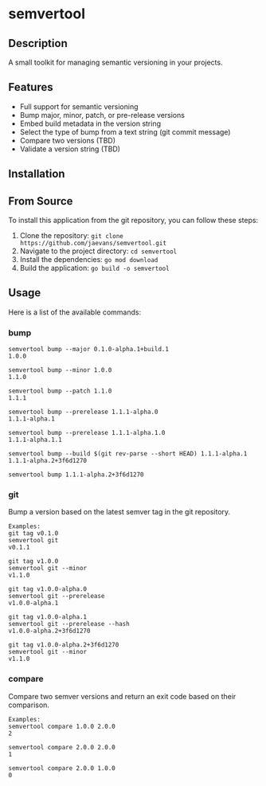 # semvertool

## Description

A small toolkit for managing semantic versioning in your projects.

## Features

- Full support for semantic versioning
- Bump major, minor, patch, or pre-release versions
- Embed build metadata in the version string
- Select the type of bump from a text string (git commit message)
- Compare two versions (TBD)
- Validate a version string (TBD)

## Installation

## From Source

To install this application from the git repository, you can follow these steps:

1. Clone the repository: `git clone https://github.com/jaevans/semvertool.git`
2. Navigate to the project directory: `cd semvertool`
3. Install the dependencies: `go mod download`
4. Build the application: `go build -o semvertool`

## Usage

Here is a list of the available commands:

### bump

```shell
semvertool bump --major 0.1.0-alpha.1+build.1
1.0.0

semvertool bump --minor 1.0.0
1.1.0

semvertool bump --patch 1.1.0
1.1.1

semvertool bump --prerelease 1.1.1-alpha.0
1.1.1-alpha.1

semvertool bump --prerelease 1.1.1-alpha.1.0
1.1.1-alpha.1.1

semvertool bump --build $(git rev-parse --short HEAD) 1.1.1-alpha.1
1.1.1-alpha.2+3f6d1270

semvertool bump 1.1.1-alpha.2+3f6d1270
```

### git

Bump a version based on the latest semver tag in the git repository.

```shell
Examples:
git tag v0.1.0
semvertool git
v0.1.1

git tag v1.0.0
semvertool git --minor
v1.1.0

git tag v1.0.0-alpha.0
semvertool git --prerelease
v1.0.0-alpha.1

git tag v1.0.0-alpha.1
semvertool git --prerelease --hash
v1.0.0-alpha.2+3f6d1270

git tag v1.0.0-alpha.2+3f6d1270
semvertool git --minor
v1.1.0
```

### compare

Compare two semver versions and return an exit code based on their comparison.

```shell
Examples:
semvertool compare 1.0.0 2.0.0
2

semvertool compare 2.0.0 2.0.0
1

semvertool compare 2.0.0 1.0.0
0
```
